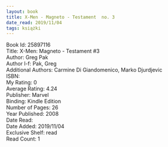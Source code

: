 ```yaml
---
layout: book
title: X-Men - Magneto - Testament  no. 3
date_read: 2019/11/04
tags: książki
---
```


Book Id: 25897116<br />
Title: X-Men: Magneto - Testament #3<br />
Author: Greg Pak<br />
Author l-f: Pak, Greg<br />
Additional Authors: Carmine Di Giandomenico, Marko Djurdjevic<br />
ISBN: <br />
My Rating: 0<br />
Average Rating: 4.24<br />
Publisher: Marvel<br />
Binding: Kindle Edition<br />
Number of Pages: 26<br />
Year Published: 2008<br />
Date Read: <br />
Date Added: 2019/11/04<br />
Exclusive Shelf: read<br />
Read Count: 1<br />


